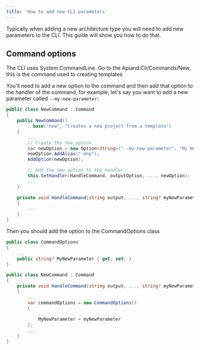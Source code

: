 ```yaml
---
title: 'How to add new CLI parameters'
---
```


Typically when adding a new architecture type you will need to add new parameters to the CLI. This guide will show you how to do that.

## Command options

The CLI uses System.CommandLine. Go to the Apiand.Cli/Commands/New, this is the command used to creating templates

You'll need to add a new option to the command and then add that option to the handler of the command, for example, let's say you want to add a new parameter called `--my-new-parameter`:

```csharp
public class NewCommand : Command
{
    public NewCommand()
        : base("new", "Creates a new project from a template")
    {
        ...
        // Create the new option
        var newOption = new Option<string>("--my-new-parameter", "My New Parameter");
        newOption.AddAlias("-mnp");
        AddOption(newOption);

        // Add the new option to the handler
        this.SetHandler(HandleCommand, outputOption, ..., newOption);
        ...
    }

    private void HandleCommand(string output, ..., string? myNewParameter)
    {
        ...
    }
}
```

Then you should add the option to the CommandOptions class

```csharp
public class CommandOptions
{
    ...
    public string? MyNewParameter { get; set; }
}
```

```csharp
public class NewCommand : Command
{
    private void HandleCommand(string output, ..., string? myNewParameter)
    {
        ...
        var commandOptions = new CommandOptions()
        {
            ...
            MyNewParameter = myNewParameter
        };
        ...
    }
}
```